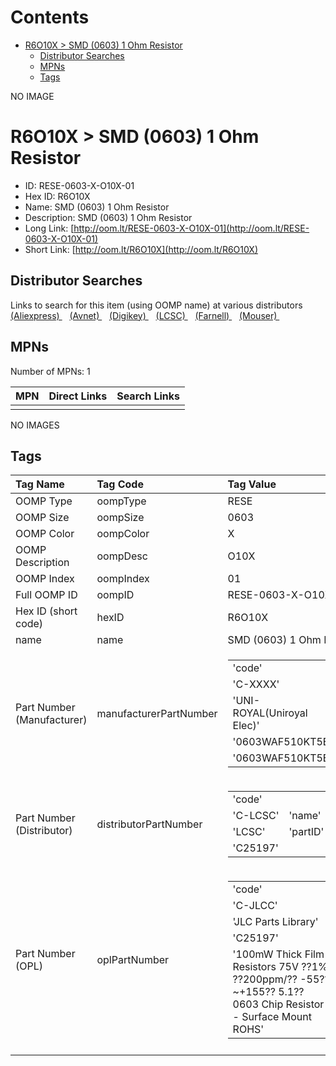 



Contents
========

* [R6O10X > SMD (0603) 1 Ohm Resistor](#r6o10x--smd-0603-1-ohm-resistor)
	* [Distributor Searches](#distributor-searches)
	* [MPNs](#mpns)
	* [Tags](#tags)
  
NO IMAGE  
# R6O10X > SMD (0603) 1 Ohm Resistor

- ID: RESE-0603-X-O10X-01
- Hex ID: R6O10X
- Name: SMD (0603) 1 Ohm Resistor
- Description: SMD (0603) 1 Ohm Resistor
- Long Link: [http://oom.lt/RESE-0603-X-O10X-01](http://oom.lt/RESE-0603-X-O10X-01)
- Short Link: [http://oom.lt/R6O10X](http://oom.lt/R6O10X)

## Distributor Searches
  
Links to search for this item (using OOMP name) at various distributors  
[(Aliexpress) ](https://www.aliexpress.com/wholesale?SearchText=1117SMD+0603+1+Ohm+Resistor)&nbsp;&nbsp;&nbsp;[(Avnet) ](https://www.avnet.com/shop/us/search/SMD+0603+1+Ohm+Resistor)&nbsp;&nbsp;&nbsp;[(Digikey) ](https://www.digikey.co.uk/en/products/result?s=SMD+0603+1+Ohm+Resistor)&nbsp;&nbsp;&nbsp;[(LCSC) ](https://www.lcsc.com/search?q=SMD+0603+1+Ohm+Resistor)&nbsp;&nbsp;&nbsp;[(Farnell) ](https://uk.farnell.com/search?st=SMD+0603+1+Ohm+Resistor)&nbsp;&nbsp;&nbsp;[(Mouser) ](https://www.mouser.com/c/?q=SMD+0603+1+Ohm+Resistor)&nbsp;&nbsp;&nbsp;
## MPNs
  
Number of MPNs: 1  

|MPN|Direct Links|Search Links|
| :--- | :--- | :--- |
||||
  
NO IMAGES  
## Tags
  

|Tag Name|Tag Code|Tag Value|
| :--- | :--- | :--- |
|OOMP Type|oompType|RESE|
|OOMP Size|oompSize|0603|
|OOMP Color|oompColor|X|
|OOMP Description|oompDesc|O10X|
|OOMP Index|oompIndex|01|
|Full OOMP ID|oompID|RESE-0603-X-O10X-01|
|Hex ID (short code)|hexID|R6O10X|
|name|name|SMD (0603) 1 Ohm Resistor|
|Part Number (Manufacturer)|manufacturerPartNumber|<table><tr><td>'code'</td></tr><tr><td> 'C-XXXX'</td><td> 'name'</td></tr><tr><td> 'UNI-ROYAL(Uniroyal Elec)'</td><td> 'partID'</td></tr><tr><td> '0603WAF510KT5E'</td><td> 'partName'</td></tr><tr><td> '0603WAF510KT5E'</td></tr></table>|
|Part Number (Distributor)|distributorPartNumber|<table><tr><td>'code'</td></tr><tr><td> 'C-LCSC'</td><td> 'name'</td></tr><tr><td> 'LCSC'</td><td> 'partID'</td></tr><tr><td> 'C25197'</td></tr></table>|
|Part Number (OPL)|oplPartNumber|<table><tr><td>'code'</td></tr><tr><td> 'C-JLCC'</td><td> 'name'</td></tr><tr><td> 'JLC Parts Library'</td><td> 'partID'</td></tr><tr><td> 'C25197'</td><td> 'partName'</td></tr><tr><td> '100mW Thick Film Resistors 75V ??1% ??200ppm/?? -55??~+155?? 5.1?? 0603  Chip Resistor - Surface Mount ROHS'</td></tr></table>|
||||
